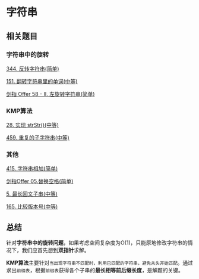 # 字符串

## 相关题目

### 字符串中的旋转

[344. 反转字符串(简单)](https://github.com/kerwin-ly/Blog/blob/master/algorithm/string/344.%20%E5%8F%8D%E8%BD%AC%E5%AD%97%E7%AC%A6%E4%B8%B2(%E7%AE%80%E5%8D%95).md)

[151. 翻转字符串里的单词(中等)](https://github.com/kerwin-ly/Blog/blob/master/algorithm/string/151.%20%E7%BF%BB%E8%BD%AC%E5%AD%97%E7%AC%A6%E4%B8%B2%E9%87%8C%E7%9A%84%E5%8D%95%E8%AF%8D(%E4%B8%AD%E7%AD%89).md)

[剑指 Offer 58 - II. 左旋转字符串(简单)](https://github.com/kerwin-ly/Blog/blob/master/algorithm/string/%E5%89%91%E6%8C%87%20Offer%2058%20-%20II.%20%E5%B7%A6%E6%97%8B%E8%BD%AC%E5%AD%97%E7%AC%A6%E4%B8%B2(%E7%AE%80%E5%8D%95).md)

### KMP算法

[28. 实现 strStr()(中等)](https://github.com/kerwin-ly/Blog/blob/master/algorithm/string/28.%20%E5%AE%9E%E7%8E%B0%20strStr()(%E4%B8%AD%E7%AD%89).md)

[459. 重复的子字符串(中等)](https://github.com/kerwin-ly/Blog/blob/master/algorithm/string/459.%20%E9%87%8D%E5%A4%8D%E7%9A%84%E5%AD%90%E5%AD%97%E7%AC%A6%E4%B8%B2(%E4%B8%AD%E7%AD%89).md)

### 其他

[415. 字符串相加(简单)](TODO)

[剑指Offer 05.替换空格(简单)](https://github.com/kerwin-ly/Blog/blob/master/algorithm/string/%E5%89%91%E6%8C%87Offer%2005.%E6%9B%BF%E6%8D%A2%E7%A9%BA%E6%A0%BC(%E7%AE%80%E5%8D%95).md)

[5. 最长回文子串(中等)](https://github.com/kerwin-ly/Blog/blob/master/algorithm/string/5.%20%E6%9C%80%E9%95%BF%E5%9B%9E%E6%96%87%E5%AD%90%E4%B8%B2(%E4%B8%AD%E7%AD%89).md)

[165. 比较版本号(中等)](https://github.com/kerwin-ly/Blog/blob/master/algorithm/string/165.%20%E6%AF%94%E8%BE%83%E7%89%88%E6%9C%AC%E5%8F%B7(%E4%B8%AD%E7%AD%89).md)

## 总结

针对**字符串中的旋转问题**，如果考虑空间复杂度为O(1)，只能原地修改字符串的情况下，我们应首先想到**双指针**求解。

**KMP算法**主要针对`当出现字符串不匹配时，利用已匹配的字符串，避免从头开始匹配`。通过求出`前缀表`，根据`前缀表`获得各个子串的**最长相等前后缀长度**，是解题的关键。
